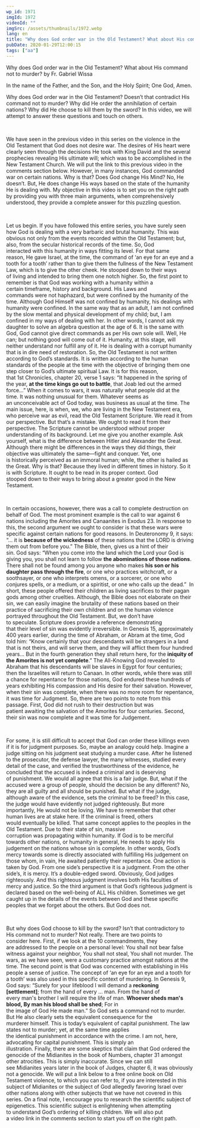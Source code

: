 ```yaml
---
wp_id: 1971
imgId: 1972
videoId: ""
imgSrc: /assets/thumbnails/1972.webp
lang: en
title: "Why does God order war in the Old Testament? What about His command not to murder?"
pubDate: 2020-01-29T12:00:15
tags: ["aa"]
---
```


<p>Why does God order war in the Old Testament? What about His command not to murder? by Fr. Gabriel Wissa</p>
<p>In the name of the Father, and the Son, and the Holy Spirit; One God, Amen.</p>
<p>Why does God order war in the Old Testament? Doesn’t that contradict His command not to murder? Why did He order the annihilation of certain nations? Why did He choose to kill them by the sword? In this video, we will attempt to answer these questions and touch on others.</p>
<p>&nbsp;</p>
<p><span data-contrast="auto">W</span><span data-contrast="auto">e have seen in the previous video in this series </span><span data-contrast="auto">o</span><span data-contrast="auto">n the violence in the O</span><span data-contrast="auto">ld </span><span data-contrast="auto">T</span><span data-contrast="auto">estament</span><span data-contrast="auto"> that God does not desire war.</span><span data-contrast="auto"> </span><span data-contrast="auto">The desires of His heart were clearly seen through the decisions He took with King David and the several prophecies </span><span data-contrast="auto">revealing</span><span data-contrast="auto"> </span><span data-contrast="auto">His </span><span data-contrast="auto">ultimate </span><span data-contrast="auto">will</span><span data-contrast="auto">;</span><span data-contrast="auto"> </span><span data-contrast="auto">which </span><span data-contrast="auto">was to</span><span data-contrast="auto"> be </span><span data-contrast="auto">accomplished </span><span data-contrast="auto">in the New Testament</span><span data-contrast="auto"> Church</span><span data-contrast="auto">.</span><span data-contrast="auto"> We will put the link to th</span><span data-contrast="auto">is previous</span><span data-contrast="auto"> video in the comments section below. </span><span data-contrast="auto">However</span><span data-contrast="auto">, in many instances, God command</span><span data-contrast="auto">ed war on certain nations.</span><span data-contrast="auto"> Why is that? Does God change His Mind? No, He doesn’t. </span><span data-contrast="auto">But, He does change His ways</span><span data-contrast="auto"> based on the state of </span><span data-contrast="auto">the </span><span data-contrast="auto">humanity He is dealing with. </span><span data-contrast="auto">My objective in this video is to </span><span data-contrast="auto">set you on the right path by </span><span data-contrast="auto">provid</span><span data-contrast="auto">ing</span><span data-contrast="auto"> </span><span data-contrast="auto">you </span><span data-contrast="auto">with </span><span data-contrast="auto">three</span><span data-contrast="auto"> </span><span data-contrast="auto">main</span><span data-contrast="auto"> </span><span data-contrast="auto">arguments</span><span data-contrast="auto">,</span><span data-contrast="auto"> </span><span data-contrast="auto">when </span><span data-contrast="auto">comprehensively understood, they</span><span data-contrast="auto"> provide a complete answer </span><span data-contrast="auto">for this puzzling question. </span><span data-ccp-props="{&quot;201341983&quot;:0,&quot;335559739&quot;:200,&quot;335559740&quot;:276}" data-wac-het="1"> </span></p>
<p><span data-ccp-props="{&quot;201341983&quot;:0,&quot;335559739&quot;:200,&quot;335559740&quot;:276}" data-wac-het="1"> </span></p>
<p><span data-contrast="auto">Let us begin.</span><span data-contrast="auto"> </span><span data-contrast="auto">I</span><span data-contrast="auto">f you have followed this entire series, you have surely seen how God </span><span data-contrast="auto">is dealing with a very barbaric and brutal humanity. </span><span data-contrast="auto">This was obvious not only from the events </span><span data-contrast="auto">recorded </span><span data-contrast="auto">within the </span><span data-contrast="auto">Old Testament</span><span data-contrast="auto">; but, also, </span><span data-contrast="auto">from</span><span data-contrast="auto"> the secular historical records</span><span data-contrast="auto"> of the time</span><span data-contrast="auto">. </span><span data-contrast="auto">So, </span><span data-contrast="auto">God interact</span><span data-contrast="auto">ed</span><span data-contrast="auto"> with </span><span data-contrast="auto">this humanity </span><span data-contrast="auto">in ways fitting </span><span data-contrast="auto">its </span><span data-contrast="auto">level</span><span data-contrast="auto">.</span><span data-contrast="auto"> </span><span data-contrast="auto">For th</span><span data-contrast="auto">at</span><span data-contrast="auto"> same reason</span><span data-contrast="auto">,</span><span data-contrast="auto"> He </span><span data-contrast="auto">gave </span><span data-contrast="auto">Israel</span><span data-contrast="auto">,</span><span data-contrast="auto"> at the time</span><span data-contrast="auto">,</span><span data-contrast="auto"> </span><span data-contrast="auto">the </span><span data-contrast="auto">command </span><span data-contrast="auto">of ‘an eye for an eye and a tooth for a tooth’ </span><span data-contrast="auto">rather than to give them the fullness of the New Testament Law, which is to give the other cheek</span><span data-contrast="auto">.</span><span data-contrast="auto"> </span><span data-contrast="auto">He stooped down to their ways of </span><span data-contrast="auto">living</span><span data-contrast="auto"> and </span><span data-contrast="auto">intended</span><span data-contrast="auto"> to bring them one </span><span data-contrast="auto">notch</span><span data-contrast="auto"> higher</span><span data-contrast="auto">. </span><span data-contrast="auto">So, t</span><span data-contrast="auto">he first </span><span data-contrast="auto">point to remember is that </span><span data-contrast="auto">God </span><span data-contrast="auto">was </span><span data-contrast="auto">work</span><span data-contrast="auto">ing</span><span data-contrast="auto"> with a humanity within a certain </span><span data-contrast="auto">time</span><span data-contrast="auto">frame</span><span data-contrast="auto">, history and background. </span><span data-contrast="auto">His Laws and commands </span><span data-contrast="auto">were</span><span data-contrast="auto"> not haphazard</span><span data-contrast="auto">, but </span><span data-contrast="auto">were</span><span data-contrast="auto"> confined by the humanity of the time. </span><span data-contrast="auto">Although God Himself </span><span data-contrast="auto">wa</span><span data-contrast="auto">s not confined by humanity</span><span data-contrast="auto">, his dealings with humanity </span><span data-contrast="auto">were</span><span data-contrast="auto"> confined. In the same</span><span data-contrast="auto"> way</span><span data-contrast="auto"> that as an adult, I am not confined by </span><span data-contrast="auto">the slow </span><span data-contrast="auto">mental and physical </span><span data-contrast="auto">development of my child</span><span data-contrast="auto">; but,</span><span data-contrast="auto"> </span><span data-contrast="auto">I am confined in my ways of dealing with her. </span><span data-contrast="auto">In other words, </span><span data-contrast="auto">I cannot ask my daughter to solve an algebra question at the age of 6. </span><span data-contrast="auto">It is the same with God</span><span data-contrast="auto">, God </span><span data-contrast="auto">cannot </span><span data-contrast="auto">gi</span><span data-contrast="auto">ve </span><span data-contrast="auto">direct </span><span data-contrast="auto">commands as per His </span><span data-contrast="auto">own sole </span><span data-contrast="auto">will</span><span data-contrast="auto">. Well, He can; but nothing good will come out of it.</span><span data-contrast="auto"> </span><span data-contrast="auto">Humanity, at this stage, will neither understand nor fulfill any of it. </span><span data-contrast="auto">He is </span><span data-contrast="auto">dealing </span><span data-contrast="auto">with a corrupt humanity that is in dire need of </span><span data-contrast="auto">restoration</span><span data-contrast="auto">. </span><span data-contrast="auto">So, </span><span data-contrast="auto">the Old Testament </span><span data-contrast="auto">is not written according to God’s standards. It is written according to the human standards of the people </span><span data-contrast="auto">at</span><span data-contrast="auto"> the time</span><span data-contrast="auto"> with the objective of </span><span data-contrast="auto">bringing them one step closer to God’s </span><span data-contrast="auto">ultimate spiritual</span><span data-contrast="auto"> </span><span data-contrast="auto">Law</span><span data-contrast="auto">. </span><span data-contrast="auto">It is f</span><span data-contrast="auto">or this reason</span><span data-contrast="auto">, that</span><span data-contrast="auto"> 1</span><span data-contrast="auto">st</span><span data-contrast="auto"> </span><span data-contrast="auto">Chronicles</span><span data-contrast="auto">, chapter</span><span data-contrast="auto"> 20, verse 1 say</span><span data-contrast="auto">s</span><span data-contrast="auto">: “</span><span data-contrast="auto">It happened in the spring of the year, </span><b><span data-contrast="auto">at the time kings go out to battle</span></b><span data-contrast="auto">, that Joab led out the armed force…</span><span data-contrast="auto">” </span><span data-contrast="auto">When it comes to wars, </span><span data-contrast="auto">it </span><span data-contrast="auto">wa</span><span data-contrast="auto">s </span><span data-contrast="auto">naturally</span><span data-contrast="auto"> what people </span><span data-contrast="auto">did at the time.</span><i><span data-contrast="auto"> </span></i><span data-contrast="auto">It was nothin</span><span data-contrast="auto">g unusual for them. </span><span data-contrast="auto">W</span><span data-contrast="auto">hatever seems</span><span data-contrast="auto"> as an</span><span data-contrast="auto"> </span><span data-contrast="auto">unconceivable</span><span data-contrast="auto"> act of God </span><span data-contrast="auto">today, was </span><span data-contrast="auto">business as usual a</span><span data-contrast="auto">t the time. </span><span data-contrast="auto">The main issue, here, is when, we, </span><span data-contrast="auto">who are</span><span data-contrast="auto"> living in the</span><span data-contrast="auto"> New Testament</span><span data-contrast="auto"> </span><span data-contrast="auto">era</span><span data-contrast="auto">, who</span><span data-contrast="auto"> </span><span data-contrast="auto">perceive </span><span data-contrast="auto">war as </span><span data-contrast="auto">evil</span><span data-contrast="auto">, </span><span data-contrast="auto">read </span><span data-contrast="auto">the Old Testament Scripture. </span><span data-contrast="auto">We read it from our perspective. But that’s a mistake. We ought to read it from their perspective. </span><span data-contrast="auto">The Script</span><span data-contrast="auto">ure cannot be </span><span data-contrast="auto">understood </span><span data-contrast="auto">without </span><span data-contrast="auto">proper understanding of its background.</span><span data-contrast="auto"> </span><span data-contrast="auto">Let me give you another example. </span><span data-contrast="auto">Ask yourself, </span><span data-contrast="auto">what is the difference between Hitler and Alexander the Great. Although there might be differences in the ways they </span><span data-contrast="auto">did things, their objective was ultimately the same—fight and conquer. Yet, </span><span data-contrast="auto">one is </span><span data-contrast="auto">historically </span><span data-contrast="auto">perceived</span><span data-contrast="auto"> </span><span data-contrast="auto">as a</span><span data-contrast="auto">n immoral huma</span><span data-contrast="auto">n; while, the other is hailed as the Great. Why is that? </span><span data-contrast="auto">Because they lived in </span><span data-contrast="auto">different time</span><span data-contrast="auto">s</span><span data-contrast="auto"> in history. </span><span data-contrast="auto">So it is with </span><span data-contrast="auto">Scripture</span><span data-contrast="auto">. It</span><span data-contrast="auto"> ought to be read in its proper context. </span><span data-contrast="auto">God stoop</span><span data-contrast="auto">ed</span><span data-contrast="auto"> down to their ways to bring about a greater good</span><span data-contrast="auto"> in the New Testament</span><span data-contrast="auto">.</span><span data-ccp-props="{&quot;201341983&quot;:0,&quot;335559739&quot;:200,&quot;335559740&quot;:276}" data-wac-het="1"> </span></p>
<p><span data-ccp-props="{&quot;201341983&quot;:0,&quot;335559739&quot;:200,&quot;335559740&quot;:276}" data-wac-het="1"> </span></p>
<p><span data-contrast="auto">In certain occasions, however, there was a call to </span><span data-contrast="auto">complete destruction </span><span data-contrast="auto">on behalf of God. </span><span data-contrast="auto">The most prominent example is the call to war against </span><span data-contrast="auto">6 nations </span><span data-contrast="auto">including the </span><span data-contrast="auto">Amorites</span><span data-contrast="auto"> and </span><span data-contrast="auto">Canaanites</span><span data-contrast="auto"> </span><span data-contrast="auto">in Exodus 23.</span><span data-contrast="auto"> </span><span data-contrast="auto">In response to this, t</span><span data-contrast="auto">he second </span><span data-contrast="auto">argument</span><span data-contrast="auto"> </span><span data-contrast="auto">we ought to consider </span><span data-contrast="auto">is that </span><span data-contrast="auto">these </span><span data-contrast="auto">wars were specific against certain nations</span><span data-contrast="auto"> for good reasons</span><span data-contrast="auto">. </span><span data-contrast="auto">In Deuteronomy 9, it says: “</span><span data-contrast="auto">… </span><span data-contrast="auto">it is </span><b><span data-contrast="auto">because of the wickedness</span></b><span data-contrast="auto"> of these nations that the LORD is driving them out from before you.</span><span data-contrast="auto">”</span><span data-contrast="auto"> </span><span data-contrast="auto">The Bible</span><span data-contrast="auto">, then,</span><span data-contrast="auto"> gives us a hint of their sin</span><span data-contrast="auto">. </span><span data-contrast="auto">God </span><span data-contrast="auto">says</span><span data-contrast="auto">: “When you come into the land which the Lord your God is giving you, you shall not learn to follow </span><b><span data-contrast="auto">the abominations of those nations</span></b><span data-contrast="auto">. There shall not be found among you anyone who makes </span><b><span data-contrast="auto">his son or his daughter pass through the fire</span></b><span data-contrast="auto">, or one who practices witchcraft, or a soothsayer, or one who interprets omens, or a sorcerer, or one who conjures spells, or a medium, or a spiritist, or one who calls up the dead.”</span><span data-contrast="auto"> </span><span data-contrast="auto"> In short, these people offered their </span><span data-contrast="auto">children </span><span data-contrast="auto">as living sacrifices to </span><span data-contrast="auto">their </span><span data-contrast="auto">pagan gods</span><span data-contrast="auto"> among other cruelties</span><span data-contrast="auto">. </span><span data-contrast="auto">Although, t</span><span data-contrast="auto">he Bible does not elabo</span><span data-contrast="auto">rate on their sin</span><span data-contrast="auto">, we </span><span data-contrast="auto">can easily imagine </span><span data-contrast="auto">the</span><span data-contrast="auto"> </span><span data-contrast="auto">brutality</span><span data-contrast="auto"> of</span><span data-contrast="auto"> these nations based on the</span><span data-contrast="auto">ir practice of sacrificing their own</span><span data-contrast="auto"> child</span><span data-contrast="auto">ren</span><span data-contrast="auto"> and on the </span><span data-contrast="auto">human </span><span data-contrast="auto">violence portrayed </span><span data-contrast="auto">throughout the Old Testament</span><span data-contrast="auto">. </span><span data-contrast="auto">But, we don’t have to </span><span data-contrast="auto">speculate. </span><span data-contrast="auto">Scripture does provide a reference </span><span data-contrast="auto">demonstrating that</span><span data-contrast="auto"> their </span><span data-contrast="auto">level of sin was </span><span data-contrast="auto">evident</span><span data-contrast="auto">ly </span><span data-contrast="auto">irreversible</span><span data-contrast="auto">.</span><span data-contrast="auto"> </span><span data-contrast="auto">In Genesis 15</span><span data-contrast="auto">, approximately 400 years earlier</span><span data-contrast="auto">,</span><span data-contrast="auto"> during the time of Abraham, or Abram at the time, </span><span data-contrast="auto">God told him: </span><span data-contrast="auto">&#8220;Know certainly that your descendants will be strangers in a land that is not theirs, and will serve them, and they will afflict them four hundred years</span><span data-contrast="auto">…</span><span data-contrast="auto"> But in the fourth generation they shall return here, for the </span><b><span data-contrast="auto">iniquity of the Amorites is not yet complete</span></b><span data-contrast="auto">.&#8221;</span><span data-contrast="auto"> </span><span data-contrast="auto">The All-Knowing God revealed to Abraham that his descendants will be slaves in Egypt for four centuries; then the </span><span data-contrast="auto">Israelites</span><span data-contrast="auto"> will re</span><span data-contrast="auto">turn to Canaan.</span><span data-contrast="auto"> </span><span data-contrast="auto">In other words, </span><span data-contrast="auto">while</span><span data-contrast="auto"> there was still a chance for repentance</span><span data-contrast="auto"> for those nations</span><span data-contrast="auto">, God endured these hundreds of years </span><span data-contrast="auto">exhibiting</span><span data-contrast="auto"> His</span><span data-contrast="auto"> compassion and </span><span data-contrast="auto">His</span><span data-contrast="auto"> desire for </span><span data-contrast="auto">their salvation. However, when their sin was complete, when there was no </span><span data-contrast="auto">more </span><span data-contrast="auto">room</span><span data-contrast="auto"> for repentance, it was time for Judgment. </span><span data-contrast="auto">So, there are two points to note from this passage. First, God did not rush to their destruction but was patient </span><span data-contrast="auto">awaiting the salvation </span><span data-contrast="auto">of </span><span data-contrast="auto">the Amorites for four centuries. Second, their sin was now complete</span><span data-contrast="auto"> and it was time for Judgement</span><span data-contrast="auto">.</span><span data-ccp-props="{&quot;201341983&quot;:0,&quot;335559739&quot;:200,&quot;335559740&quot;:276}" data-wac-het="1"> </span></p>
<p><span data-ccp-props="{&quot;201341983&quot;:0,&quot;335559739&quot;:200,&quot;335559740&quot;:276}" data-wac-het="1"> </span></p>
<p><span data-contrast="auto">For some</span><span data-contrast="auto">, it is still difficult to accept that</span><span data-contrast="auto"> God can </span><span data-contrast="auto">order </span><span data-contrast="auto">th</span><span data-contrast="auto">ese</span><span data-contrast="auto"> killing</span><span data-contrast="auto">s</span><span data-contrast="auto"> even if it is for judgment purposes</span><span data-contrast="auto">. </span><span data-contrast="auto">So, m</span><span data-contrast="auto">aybe</span><span data-contrast="auto"> an </span><span data-contrast="auto">analogy</span><span data-contrast="auto"> could help</span><span data-contrast="auto">. Imagine a judge sitting on his judgment seat study</span><span data-contrast="auto">ing a </span><span data-contrast="auto">murder </span><span data-contrast="auto">case</span><span data-contrast="auto">. After he listened to the prosecutor, the defense lawyer, the many witnesses, studied every detail of the case, and verified the trustworthiness of the evidence, he con</span><span data-contrast="auto">cluded that the accused is indeed a criminal and is deserving of </span><span data-contrast="auto">punishment</span><span data-contrast="auto">. </span><span data-contrast="auto">We </span><span data-contrast="auto">would </span><span data-contrast="auto">all agree that this is a fair judge.</span><span data-contrast="auto"> </span><span data-contrast="auto">But, w</span><span data-contrast="auto">hat if the accused were a group of people, </span><span data-contrast="auto">should</span><span data-contrast="auto"> the decision be any different?</span><span data-contrast="auto"> No, they are all guilty and all should be </span><span data-contrast="auto">punished</span><span data-contrast="auto">. </span><span data-contrast="auto">But w</span><span data-contrast="auto">hat if the judge, although aware of the evidence, sets </span><span data-contrast="auto">the</span><span data-contrast="auto"> criminal to be freed</span><span data-contrast="auto">? In this case, the judge would have </span><span data-contrast="auto">evidently </span><span data-contrast="auto">not judged </span><span data-contrast="auto">righteously.</span><span data-contrast="auto"> But more importantly, He would not be loving. </span><span data-contrast="auto">We have to remember that </span><span data-contrast="auto">other human lives are at stake here.</span><span data-contrast="auto"> </span><span data-contrast="auto">If the criminal is freed</span><span data-contrast="auto">, others would </span><span data-contrast="auto">eventually </span><span data-contrast="auto">be killed</span><span data-contrast="auto">. </span><span data-contrast="auto">That</span><span data-contrast="auto"> same</span><span data-contrast="auto"> concept applies to the people</span><span data-contrast="auto">s</span><span data-contrast="auto"> </span><span data-contrast="auto">in</span><span data-contrast="auto"> the Old Testament. Due to their state of sin, </span><span data-contrast="auto">massive corruption </span><span data-contrast="auto">was </span><span data-contrast="auto">propagating </span><span data-contrast="auto">within humanity. </span><span data-contrast="auto">If God is to be merciful towards other nations, or humanity in general, He needs to </span><span data-contrast="auto">apply His judgement on the nations whose sin is complete. In other words, God</span><span data-contrast="auto">’s mercy towards some is directly </span><span data-contrast="auto">associated</span><span data-contrast="auto"> </span><span data-contrast="auto">with</span><span data-contrast="auto"> </span><span data-contrast="auto">fu</span><span data-contrast="auto">l</span><span data-contrast="auto">filling</span><span data-contrast="auto"> His judgement on those whom</span><span data-contrast="auto">, in vain,</span><span data-contrast="auto"> He</span><span data-contrast="auto"> </span><span data-contrast="auto">await</span><span data-contrast="auto">ed</span><span data-contrast="auto"> </span><span data-contrast="auto">patiently their repentance. </span><span data-contrast="auto">One action </span><span data-contrast="auto">is taken</span><span data-contrast="auto"> by God</span><span data-contrast="auto">. </span><span data-contrast="auto">From one side’s perspective </span><span data-contrast="auto">it is a judgment. </span><span data-contrast="auto">From</span><span data-contrast="auto"> </span><span data-contrast="auto">the other side</span><span data-contrast="auto">’s</span><span data-contrast="auto">, it is mercy. It</span><span data-contrast="auto">’s </span><span data-contrast="auto">a double-edged sword. </span><span data-contrast="auto">Obviously</span><span data-contrast="auto">, </span><span data-contrast="auto">God judges righteously. And this righteous judgment </span><span data-contrast="auto">involves</span><span data-contrast="auto"> both His faculties of mercy and justice. </span><span data-contrast="auto">So the third argument is that </span><span data-contrast="auto">God’s </span><span data-contrast="auto">righteous judgment is declared based on the well-being of </span><span data-contrast="auto">ALL</span><span data-contrast="auto"> His children. Sometimes we get caught up in the </span><span data-contrast="auto">details </span><span data-contrast="auto">of the </span><span data-contrast="auto">events</span><span data-contrast="auto"> b</span><span data-contrast="auto">etween God and these specific peoples that we forget about the others. But God does not.</span><span data-ccp-props="{&quot;201341983&quot;:0,&quot;335559739&quot;:200,&quot;335559740&quot;:276}" data-wac-het="1"> </span></p>
<p><span data-ccp-props="{&quot;201341983&quot;:0,&quot;335559739&quot;:200,&quot;335559740&quot;:276}" data-wac-het="1"> </span></p>
<p><span data-contrast="auto">But </span><span data-contrast="auto">why does God choose to kill by</span><span data-contrast="auto"> the</span><span data-contrast="auto"> sword? Isn’t that contradictory to His command not to </span><span data-contrast="auto">murder</span><span data-contrast="auto">? </span><span data-contrast="auto">Not really.</span><span data-contrast="auto"> There are two </span><span data-contrast="auto">points </span><span data-contrast="auto">to consider</span><span data-contrast="auto"> here</span><span data-contrast="auto">.</span><span data-contrast="auto"> </span><span data-contrast="auto">First, if</span><span data-contrast="auto"> we look at the 10 commandments, they are </span><span data-contrast="auto">addressed to t</span><span data-contrast="auto">he people </span><span data-contrast="auto">on a personal level</span><span data-contrast="auto">: You shall not </span><span data-contrast="auto">bear false witness against your neighbor</span><span data-contrast="auto">, </span><span data-contrast="auto">You shall not steal, You shall not murder. </span><span data-contrast="auto">The wars</span><span data-contrast="auto">, as we have seen, </span><span data-contrast="auto">were</span><span data-contrast="auto"> </span><span data-contrast="auto">a</span><span data-contrast="auto"> </span><span data-contrast="auto">customary </span><span data-contrast="auto">practice amongst nations</span><span data-contrast="auto"> at the time</span><span data-contrast="auto">.</span><span data-contrast="auto"> </span><span data-contrast="auto">The second point is that</span><span data-contrast="auto"> God </span><span data-contrast="auto">was </span><span data-contrast="auto">concerned with establishing in His people </span><span data-contrast="auto">a sense of justice</span><span data-contrast="auto">. The concept of ‘an eye for an eye and a tooth for a tooth’ was also used in this specific context of murdering.</span><span data-contrast="auto"> In Genesis</span><span data-contrast="auto"> 9</span><span data-contrast="auto">, God says:</span><span data-contrast="auto"> </span><span data-contrast="auto">“</span><span data-contrast="auto">Surely for your </span><span data-contrast="auto">lifeblood</span><span data-contrast="auto"> I will </span><span data-contrast="auto">demand</span><span data-contrast="auto"> </span><span data-contrast="auto">a </span><b><span data-contrast="auto">reckoning [settlement]</span></b><span data-contrast="auto">;</span><span data-contrast="auto"> from the </span><span data-contrast="auto">hand</span><span data-contrast="auto"> of every … </span><span data-contrast="auto">man</span><span data-contrast="auto">. From the </span><span data-contrast="auto">hand</span><span data-contrast="auto"> of every </span><span data-contrast="auto">man's</span><span data-contrast="auto"> </span><span data-contrast="auto">brother</span><span data-contrast="auto"> I will </span><span data-contrast="auto">require</span><span data-contrast="auto"> the </span><span data-contrast="auto">life</span><span data-contrast="auto"> of </span><span data-contrast="auto">man</span><span data-contrast="auto">. </span><b><span data-contrast="auto">Whoever sheds man's blood, By man his blood shall be shed</span></b><span data-contrast="auto">; For in the </span><span data-contrast="auto">image</span><span data-contrast="auto"> of </span><span data-contrast="auto">God</span><span data-contrast="auto"> He </span><span data-contrast="auto">made</span><span data-contrast="auto"> </span><span data-contrast="auto">man</span><span data-contrast="auto">.</span><span data-contrast="auto">”</span><span data-contrast="auto"> </span><span data-contrast="auto">So God </span><span data-contrast="auto">sets a command not to murder. But He also </span><span data-contrast="auto">clearly </span><span data-contrast="auto">sets </span><span data-contrast="auto">the </span><span data-contrast="auto">equivalent </span><span data-contrast="auto">consequence </span><span data-contrast="auto">for </span><span data-contrast="auto">the murder</span><span data-contrast="auto">er</span><span data-contrast="auto"> himself</span><span data-contrast="auto">. </span><span data-contrast="auto">This is </span><span data-contrast="auto">today’s</span><span data-contrast="auto"> equivalent </span><span data-contrast="auto">of capital punishment. The law states not to murder; yet, at the same time applies the </span><span data-contrast="auto">identical </span><span data-contrast="auto">punishment </span><span data-contrast="auto">in accordance with the crime. I am not, here, advocating for capital punishment. </span><span data-contrast="auto">This is simply an illustration.</span><span data-contrast="auto"> </span><span data-contrast="auto">Finally, </span><span data-contrast="auto">there are some skeptics </span><span data-contrast="auto">that claim </span><span data-contrast="auto">that God ordered the genocide of the Midianites in </span><span data-contrast="auto">the book of </span><span data-contrast="auto">Numbers</span><span data-contrast="auto">, chapter</span><span data-contrast="auto"> 31</span><span data-contrast="auto"> a</span><span data-contrast="auto">mongst other atrocities. </span><span data-contrast="auto">T</span><span data-contrast="auto">his is simply </span><span data-contrast="auto">inaccurate</span><span data-contrast="auto">. S</span><span data-contrast="auto">ince </span><span data-contrast="auto">we can still see </span><span data-contrast="auto">Midianites</span><span data-contrast="auto"> years later</span><span data-contrast="auto"> in the book of </span><span data-contrast="auto">Judges</span><span data-contrast="auto">,</span><span data-contrast="auto"> chapter 6</span><span data-contrast="auto">, it was obviously not a genocide. </span><span data-contrast="auto">We will put a link below to a </span><span data-contrast="auto">free </span><span data-contrast="auto">online </span><span data-contrast="auto">book on Old Testament violence, to which you can refer to</span><span data-contrast="auto">,</span><span data-contrast="auto"> if you are interested in this subject of Midianites or </span><span data-contrast="auto">the subject of </span><span data-contrast="auto">God </span><span data-contrast="auto">allegedly </span><span data-contrast="auto">favor</span><span data-contrast="auto">ing</span><span data-contrast="auto"> Israel over other nations </span><span data-contrast="auto">along with </span><span data-contrast="auto">other subjects that we have not covered in this series</span><span data-contrast="auto">. </span><span data-contrast="auto">On a</span><span data-contrast="auto"> final </span><span data-contrast="auto">note</span><span data-contrast="auto">, I encourage you</span><span data-contrast="auto"> </span><span data-contrast="auto">to research</span><span data-contrast="auto"> </span><span data-contrast="auto">the </span><span data-contrast="auto">scientific </span><span data-contrast="auto">subject of epigenetics.</span><span data-contrast="auto"> This </span><span data-contrast="auto">scientific </span><span data-contrast="auto">subject is </span><span data-contrast="auto">enlightening when attempting to </span><span data-contrast="auto">understand</span><span data-contrast="auto"> </span><span data-contrast="auto">God’s ordering of killing children</span><span data-contrast="auto">. </span><span data-contrast="auto">We </span><span data-contrast="auto">will </span><span data-contrast="auto">also </span><span data-contrast="auto">put a </span><span data-contrast="auto">video </span><span data-contrast="auto">link</span><span data-contrast="auto"> in the comments section</span><span data-contrast="auto"> </span><span data-contrast="auto">to start you off on the right path. </span><span data-ccp-props="{&quot;201341983&quot;:0,&quot;335559739&quot;:200,&quot;335559740&quot;:276}" data-wac-het="1"> </span></p>
